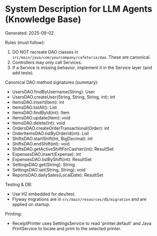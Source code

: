 # System Description for LLM Agents (Knowledge Base)
Generated: 2025-09-02

Rules (must follow):
1. DO NOT recreate DAO classes in `src/main/java/com/yourcompany/cafeteria/dao`. These are canonical.
2. Controllers may only call Services.
3. If a Service is missing behavior, implement it in the Service layer (and add tests).

Canonical DAO method signatures (summary):
- UsersDAO.findByUsername(String): User
- UsersDAO.createUser(String, String, String, int): int
- ItemsDAO.insert(Item): int
- ItemsDAO.listAll(): List<Item>
- ItemsDAO.findById(int): Item
- ItemsDAO.update(Item): void
- ItemsDAO.delete(int): void
- OrdersDAO.createOrderTransactional(Order): int
- OrderItemsDAO.listByOrderId(int): List<OrderItem>
- ShiftsDAO.startShift(int, BigDecimal): int
- ShiftsDAO.endShift(int): void
- ShiftsDAO.getActiveShiftForCashier(int): ResultSet
- ExpensesDAO.insert(Expense): int
- ExpensesDAO.listByShift(int): ResultSet
- SettingsDAO.get(String): String
- SettingsDAO.set(String, String): void
- ReportsDAO.dailySales(LocalDate): ResultSet

Testing & DB:
- Use H2 embedded for dev/test.
- Flyway migrations are in `src/main/resources/db/migration` and are applied on startup.

Printing:
- ReceiptPrinter uses SettingsService to read 'printer.default' and Java PrintService to locate and print to the selected printer.

